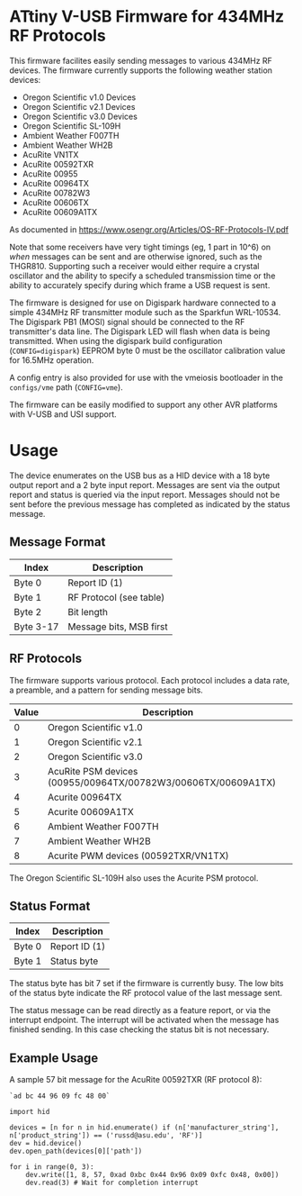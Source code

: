 # ATtiny V-USB Firmware for 434MHz RF Protocols

This firmware facilites easily sending messages to various 434MHz RF devices.
The firmware currently supports the following weather station devices:

* Oregon Scientific v1.0 Devices
* Oregon Scientific v2.1 Devices
* Oregon Scientific v3.0 Devices
* Oregon Scientific SL-109H
* Ambient Weather F007TH
* Ambient Weather WH2B
* AcuRite VN1TX
* AcuRite 00592TXR 
* AcuRite 00955
* AcuRite 00964TX 
* AcuRite 00782W3
* AcuRite 00606TX
* AcuRite 00609A1TX

As documented in https://www.osengr.org/Articles/OS-RF-Protocols-IV.pdf

Note that some receivers have very tight timings (eg, 1 part in 10^6) on
*when* messages can be sent and are otherwise ignored, such as the THGR810.
Supporting such a receiver would either require  a crystal oscillator and
the ability to specify a scheduled transmission time or the ability to
accurately specify during which frame a USB request is sent.

The firmware is designed for use on Digispark hardware connected to a simple
434MHz RF transmitter module such as the Sparkfun WRL-10534. The Digispark
PB1 (MOSI) signal should be connected to the RF transmitter's data line. The
Digispark LED will flash when data is being transmitted. When using the
digispark build configuration (`CONFIG=digispark`) EEPROM byte 0 must be the
oscillator calibration value for 16.5MHz operation.

A config entry is also provided for use with the vmeiosis bootloader in the
`configs/vme` path (`CONFIG=vme`).

The firmware can be easily modified to support any other AVR platforms with
V-USB and USI support.

# Usage

The device enumerates on the USB bus as a HID device with a 18 byte output
report and a 2 byte input report. Messages are sent via the output report and
status is queried via the input report. Messages should not be sent before the
previous message has completed as indicated by the status message.

## Message Format

| Index     | Description
|-----------|------------------------
| Byte 0    | Report ID (1)
| Byte 1    | RF Protocol (see table)
| Byte 2    | Bit length
| Byte 3-17 | Message bits, MSB first

## RF Protocols

The firmware supports various protocol. Each protocol includes a data rate,
a preamble, and a pattern for sending message bits.

| Value | Description
|-------|------------
| 0     | Oregon Scientific v1.0
| 1     | Oregon Scientific v2.1
| 2     | Oregon Scientific v3.0
| 3     | AcuRite PSM devices (00955/00964TX/00782W3/00606TX/00609A1TX)
| 4     | Acurite 00964TX
| 5     | Acurite 00609A1TX
| 6     | Ambient Weather F007TH
| 7     | Ambient Weather WH2B
| 8     | Acurite PWM devices (00592TXR/VN1TX)

The Oregon Scientific SL-109H also uses the Acurite PSM protocol.

## Status Format

| Index     | Description
|-----------|------------------------
| Byte 0    | Report ID (1)
| Byte 1    | Status byte

The status byte has bit 7 set if the firmware is currently busy. The low bits
of the status byte indicate the RF protocol value of the last message sent.

The status message can be read directly as a feature report, or via the
interrupt endpoint. The interrupt will be activated when the message has
finished sending. In this case checking the status bit is not necessary.

## Example Usage

A sample 57 bit message for the AcuRite 00592TXR (RF protocol 8):

    `ad bc 44 96 09 fc 48 00`

```
import hid

devices = [n for n in hid.enumerate() if (n['manufacturer_string'], n['product_string']) == ('russd@asu.edu', 'RF')]
dev = hid.device()
dev.open_path(devices[0]['path'])

for i in range(0, 3):
    dev.write([1, 8, 57, 0xad 0xbc 0x44 0x96 0x09 0xfc 0x48, 0x00])
    dev.read(3) # Wait for completion interrupt
```
